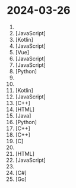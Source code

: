 # 2024-03-26

1. [](https://github.comundefined "科技爱好者周刊，每周五发布") 
2. [](https://github.comundefined "PT 助手 Plus，为 Microsoft Edge、Google Chrome、Firefox 浏览器插件（Web Extensions），主要用于辅助下载 PT 站的种子。") [JavaScript]
3. [](https://github.comundefined "DataBackup for Android") [Kotlin]
4. [](https://github.comundefined "青龙面板脚本公共仓库 新群1021185005 密码888 元梦之星") [JavaScript]
5. [](https://github.comundefined "🔥 全面ESM+Vue3+Vite+Element-Plus+TypeScript编写的一款后台管理系统（兼容移动端）") [Vue]
6. [](https://github.comundefined "🤖一个基于OpenAi ChatGPT + WeChaty 实现的微信机器人 ，可以用来帮助你自动回复微信消息，或者管理微信群/好友，检测僵尸粉等...") [JavaScript]
7. [](https://github.comundefined "Max搶票機器人(maxbot) help you quickly buy your tickets") [JavaScript]
8. [](https://github.comundefined "完全免费开源，基于 Requests 模块实现：TikTok 主页/视频/图集/原声；抖音主页/视频/图集/收藏/直播/原声/合集/评论/账号/搜索/热榜数据采集工具") [Python]
9. [](https://github.comundefined "直播源相关资源汇总 📺 💯 IPTV、M3U —— 勤洗手、戴口罩，祝愿所有人百毒不侵") 
10. [](https://github.comundefined "") 
11. [](https://github.comundefined "🥥 A fork of EhViewer, feature requests are not accepted. Forked from https://gitlab.com/NekoInverter/EhViewer") [Kotlin]
12. [](https://github.comundefined "基于QuantumultX，Loon，Surge的配置重写，脚本，插件") [JavaScript]
13. [](https://github.comundefined "Qt based cross-platform GUI proxy configuration manager (backend: v2ray / sing-box)") [C++]
14. [](https://github.comundefined "每日分享免费节点,免费机场,ssr节点,v2ray节点,v2ray订阅,clash节点,clash订阅,shadowrocket订阅,Quantumult X订阅,Clash .NET订阅,小火箭节点,小猫咪节点,免费翻墙,免费科学上网,免费梯子,免费trojan节点,蓝灯,谷歌商店,翻墙梯子,安卓VPN,iphone翻墙节点,iphone vpn,节点分享,免费SSR,蓝灯,谷歌商店,V2ary免费节点,代理,proxy代理科学上网,TG代理,电报代理,Telegram代理,翻墙软件,破解VPN,机场推荐,节点订阅,chatgpt节点,chatgpt机场,chatgpt代理") [HTML]
15. [](https://github.comundefined "") [Java]
16. [](https://github.comundefined "基于大模型搭建的聊天机器人，同时支持 企业微信、公众号、飞书、钉钉接入，可选择GPT3.5/GPT4.0/Claude/文心一言/讯飞星火/通义千问/Gemini/GLM-4/Claude/LinkAI，能处理文本、语音和图片，访问操作系统和互联网，支持基于自有知识库进行定制企业智能客服。") [Python]
17. [](https://github.comundefined "Galgame翻译器，支持剪贴板、OCR、HOOK，支持40余种翻译引擎。Visual Novel translate tool , support clipboard / OCR/ HOOK, support 40+ translate engines.") [C++]
18. [](https://github.comundefined "《明日方舟》小助手，全日常一键长草！| A one-click tool for the daily tasks of Arknights, supporting all clients.") [C++]
19. [](https://github.comundefined "Lean's LEDE source") [C]
20. [](https://github.comundefined "免费机场公益机场收集/免费vpn-定时更新") 
21. [](https://github.comundefined "TVbox开源版（空壳-自行配置）") [HTML]
22. [](https://github.comundefined "一木TVBOX自用仓库") [JavaScript]
23. [](https://github.comundefined "🐋蓝鲸直播源-长期维护的电视直播源接口、TVBox、Pluto Player、猫影视TV、IPTV、BIUBIU TV、IPTV源、直播源、源享家、蓝鲸直播源、等影视及m3u8播放器通用接口都可观看") 
24. [](https://github.comundefined "虚拟桌宠模拟器 一个开源的桌宠软件, 可以内置到任何WPF应用程序") [C#]
25. [](https://github.comundefined "算法竞赛模板库 by 灵茶山艾府 💭💡🎈") [Go]
